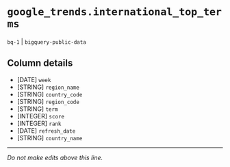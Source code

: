 # `google_trends.international_top_terms`
`bq-1` | `bigquery-public-data`

## Column details
* [DATE]      `week`
* [STRING]    `region_name`
* [STRING]    `country_code`
* [STRING]    `region_code`
* [STRING]    `term`
* [INTEGER]   `score`
* [INTEGER]   `rank`
* [DATE]      `refresh_date`
* [STRING]    `country_name`

-------------------------------------------------------------------------------
*Do not make edits above this line.*
